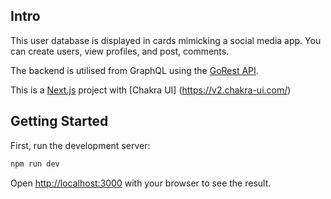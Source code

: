 ## Intro

This user database is displayed in cards mimicking a social media app. You can create users, view profiles, and post, comments.

The backend is utilised from GraphQL using the [GoRest API](https://gorest.co.in/).


This is a [Next.js](https://nextjs.org/) project with [Chakra UI] (https://v2.chakra-ui.com/)

## Getting Started

First, run the development server:

```bash
npm run dev

```

Open [http://localhost:3000](http://localhost:3000) with your browser to see the result.
